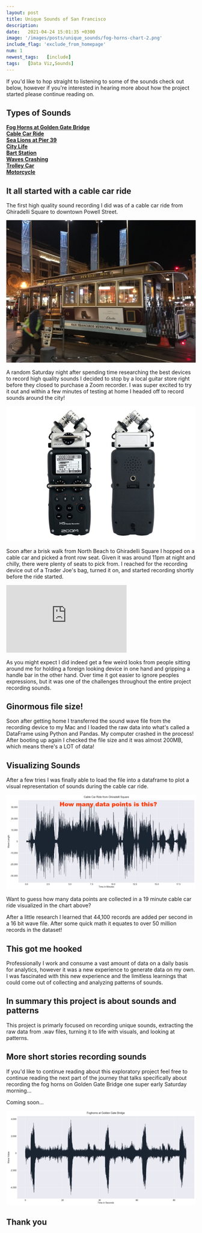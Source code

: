 ```yaml
---
layout: post
title: Unique Sounds of San Francisco
description: 
date:   2021-04-24 15:01:35 +0300
image: '/images/posts/unique_sounds/fog-horns-chart-2.png'
include_flag: 'exclude_from_homepage'
num: 1
newest_tags:   [include]
tags:   [Data Viz,Sounds]
---
```


If you'd like to hop straight to listening to some of the sounds check out  below, however if you're interested in hearing more about how the project started please continue reading on.

## Types of Sounds
[**Fog Horns at Golden Gate Bridge**](https://youtu.be/frOqXoIqC7o)  
[**Cable Car Ride**](https://youtu.be/B_cwgXwMzAk)  
[**Sea Lions at Pier 39**](https://youtu.be/3RpASyt_ieY)   
[**City Life**](https://youtu.be/jbY4DzaIAjg)  
[**Bart Station**](https://youtu.be/8X0cMMIQj24)  
[**Waves Crashing**](https://youtu.be/vP7qlhbOmRo)  
[**Trolley Car**](https://youtu.be/DnImCJR0tBM)  
[**Motorcycle**](https://youtu.be/vBJ4pZHT5Z4)  

## It all started with a cable car ride
The first high quality sound recording I did was of a cable car ride from Ghiradelli Square to downtown Powell Street. 

![](/images/sounds/cable-car-ride-night.jpg)

A random Saturday night after spending time researching the best devices to record high quality sounds I decided to stop by a local guitar store right before they closed to purchase a Zoom recorder. I was super excited to try it out and within a few minutes of testing at home I headed off to record sounds around the city! 

![](/images/sounds/zoom-recorder.jpg)

Soon after a brisk walk from North Beach to Ghiradelli Square I hopped on a cable car and picked a front row seat. Given it was around 11pm at night and chilly, there were plenty of seats to pick from. I reached for the recording device out of a Trader Joe's bag, turned it on, and started recording shortly before the ride started. 

<iframe src="https://www.youtube.com/embed/B_cwgXwMzAk" width="320" height="180" frameborder="0" allow="autoplay; fullscreen" allowfullscreen></iframe>

As you might expect I did indeed get a few weird looks from people sitting around me for holding a foreign looking device in one hand and gripping a handle bar in the other hand. Over time it got easier to ignore peoples expressions, but it was one of the challenges throughout the entire project recording sounds.

## Ginormous file size!
Soon after getting home I transferred the sound wave file from the recording device to my Mac and I loaded the raw data into what's called a DataFrame using Python and Pandas. My computer crashed in the process! After booting up again I checked the file size and it was almost 200MB, which means there's a LOT of data! 

## Visualizing Sounds
After a few tries I was finally able to load the file into a dataframe to plot a visual representation of sounds during the cable car ride. 

![](/images/sounds/cable-car-ride.png)

Want to guess how many data points are collected in a 19 minute cable car ride visualized in the chart above?

After a little research I learned that 44,100 records are added per second in a 16 bit wave file. After some quick math it equates to over 50 million records in the dataset!

## This got me hooked
Professionally I work and consume a vast amount of data on a daily basis for analytics, however it was a new experience to generate data on my own. I was fascinated with this new experience and the limitless learnings that could come out of collecting and analyzing patterns of sounds.  

## In summary this project is about sounds and patterns
This project is primarly focused on recording unique sounds, extracting the raw data from .wav files, turning it to life with visuals, and looking at patterns.  

## More short stories recording sounds 
If you'd like to continue reading about this exploratory project feel free to continue reading the next part of the journey that talks specifically about recording the fog horns on Golden Gate Bridge one super early Saturday morning...

Coming soon...

![](/images/sounds/fog-horns-chart-1.png)

## Thank you


